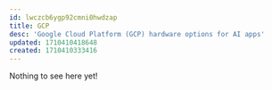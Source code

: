 ```yaml
---
id: lwczcb6ygp92cmni0hwdzap
title: GCP
desc: 'Google Cloud Platform (GCP) hardware options for AI apps'
updated: 1710410418648
created: 1710410333416
---
```


Nothing to see here yet!

